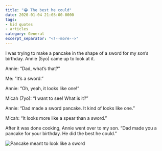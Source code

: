 ```yaml
---
title: "😂 The best he could"
date: 2020-01-04 21:03:00-0000
tags:
- kid quotes
- articles
category: General
excerpt_separator: "<!--more-->"
---
```


I was trying to make a pancake in the shape of a sword for my son’s birthday. Annie (5yo) came up to look at it.

Annie: “Dad, what’s that?”

Me: “It’s a sword.”

Annie: “Oh, yeah, it looks like one!”

Micah (7yo): “I want to see! What is it?”

Annie: “Dad made a sword pancake. It kind of looks like one.”

Micah: “It looks more like a spear than a sword.”

After it was done cooking, Annie went over to my son. “Dad made you a pancake for your birthday. He did the best he could.”

<img src="https://www.bennorris.blog/uploads/2020/209bc56f70.jpg" alt="Pancake meant to look like a sword" />

<!--more-->